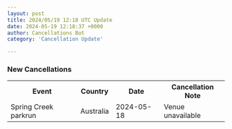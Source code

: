 ```yaml
---
layout: post
title: 2024/05/19 12:18 UTC Update
date: 2024-05-19 12:18:37 +0000
author: Cancellations Bot
category: 'Cancellation Update'

---
```


<h3>New Cancellations</h3>
<div class='hscrollable'>
<table style='width: 100%'>
    <tr>
        <th>Event</th>
        <th>Country</th>
        <th>Date</th>
        <th>Cancellation Note</th>
    </tr>
    <tr>
        <td>Spring Creek parkrun</td>
        <td>Australia</td>
        <td>2024-05-18</td>
        <td>Venue unavailable</td>
    </tr>
</table>
</div>
